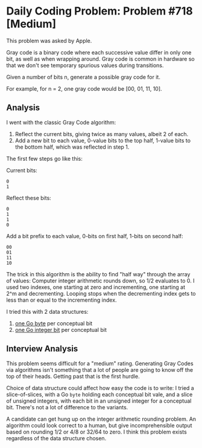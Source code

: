 # Daily Coding Problem: Problem #718 [Medium]  

This problem was asked by Apple.

Gray code is a binary code where each successive value differ in only one bit,
as well as when wrapping around.
Gray code is common in hardware so that we don't see temporary spurious
values during transitions.

Given a number of bits n, generate a possible gray code for it.

For example, for n = 2, one gray code would be [00, 01, 11, 10].

## Analysis

I went with the classic Gray Code algorithm:

1. Reflect the current bits, giving twice as many values, albeit 2 of each.
2. Add a new bit to each value, 0-value bits to the top half,
1-value bits to the bottom half, which was reflected in step 1.

The first few steps go like this:

Current bits:
```
0
1
```

Reflect these bits:
```
0
1
1
0
```

Add a bit prefix to each value, 0-bits on first half,
1-bits on second half:
```
00
01
11
10
```

The trick in this algorithm is the ability to find "half way"
through the array of values:
Computer integer arithmetic rounds down, so 1/2 evaluates to 0.
I used two indexes, one starting at zero and incrementing,
one starting at 2^m and decrementing.
Looping stops when the decrementing index gets to less than or
equal to the incrementing index.

I tried this with 2 data structures:

1. [one Go byte](gray1.go) per conceptual bit
2. [one Go integer bit](gray2.go) per conceptual bit

## Interview Analysis

This problem seems difficult for a "medium" rating.
Generating Gray Codes via algorithms isn't something that a lot
of people are going to know off the top of their heads.
Getting past that is the first hurdle.

Choice of data structure could affect how easy the code
is to write: I tried a slice-of-slices,
with a Go `byte` holding each conceptual bit vale,
and a slice of unsigned integers,
with each bit in an unsigned integer for a conceptual bit.
There's not a lot of difference to the variants.

A candidate can get hung up on the integer arithmetic rounding problem.
An algorithm could look correct to a human,
but give incomprehensible output based on rounding 1/2 or 4/8 or 32/64 to zero.
I think this problem exists regardless of the data structure chosen.
